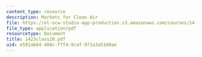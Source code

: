 ```yaml
---
content_type: resource
description: Markets for Clean Air
file: https://ol-ocw-studio-app-production.s3.amazonaws.com/courses/14-23-government-regulation-of-industry-spring-2003/e591abb4484cf7f49caf971a3a5160ae_1423class20.pdf
file_type: application/pdf
resourcetype: Document
title: 1423class20.pdf
uid: e591abb4-484c-f7f4-9caf-971a3a5160ae
---
```

